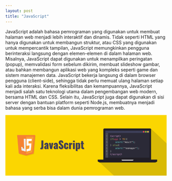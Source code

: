 ```yaml
---
layout: post
title: "JavaScript"
---
```


JavaScript adalah bahasa pemrograman yang digunakan untuk membuat halaman web menjadi lebih interaktif dan dinamis. Tidak seperti HTML yang hanya digunakan untuk membangun struktur, atau CSS yang digunakan untuk mempercantik tampilan, JavaScript memungkinkan pengguna berinteraksi langsung dengan elemen-elemen di dalam halaman web. Misalnya, JavaScript dapat digunakan untuk menampilkan peringatan (popup), memvalidasi form sebelum dikirim, membuat slideshow gambar, atau bahkan membangun aplikasi web yang kompleks seperti game dan sistem manajemen data. JavaScript bekerja langsung di dalam browser pengguna (client-side), sehingga tidak perlu memuat ulang halaman setiap kali ada interaksi. Karena fleksibilitas dan kemampuannya, JavaScript menjadi salah satu teknologi utama dalam pengembangan web modern, bersama HTML dan CSS. Selain itu, JavaScript juga dapat digunakan di sisi server dengan bantuan platform seperti Node.js, membuatnya menjadi bahasa yang serba bisa dalam dunia pemrograman web.

![html link dan lists](/assets/images/JavaScript.png)
